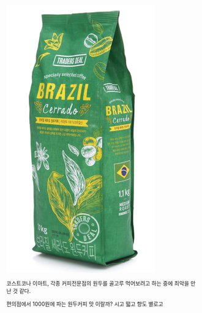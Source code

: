 
![](brazil_cerrado.png)

코스트코나 이마트, 각종 커피전문점의 원두를 골고루 먹어보려고 하는 중에 최악을 만난 것 같다. 

편의점에서 1000원에 파는 원두커피 맛 이랄까? 시고 떫고 향도 별로고 
